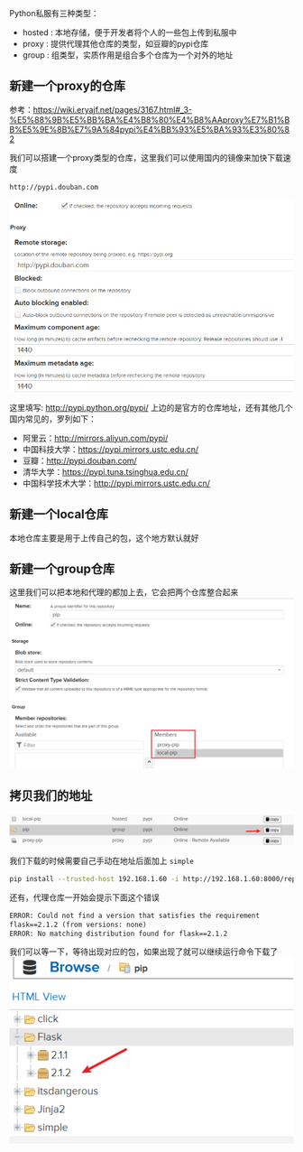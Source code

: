 Python私服有三种类型：
- hosted : 本地存储，便于开发者将个人的一些包上传到私服中
- proxy : 提供代理其他仓库的类型，如豆瓣的pypi仓库
- group : 组类型，实质作用是组合多个仓库为一个对外的地址

## 新建一个proxy的仓库

参考：https://wiki.eryajf.net/pages/3167.html#_3-%E5%88%9B%E5%BB%BA%E4%B8%80%E4%B8%AAproxy%E7%B1%BB%E5%9E%8B%E7%9A%84pypi%E4%BB%93%E5%BA%93%E3%80%82

我们可以搭建一个proxy类型的仓库，这里我们可以使用国内的镜像来加快下载速度
```bash
http://pypi.douban.com
```
![](../images/2022-06-04-09-22-38.png)


这里填写: http://pypi.python.org/pypi/ 上边的是官方的仓库地址，还有其他几个国内常见的，罗列如下：

- 阿里云：http://mirrors.aliyun.com/pypi/
- 中国科技大学：https://pypi.mirrors.ustc.edu.cn/
- 豆瓣：http://pypi.douban.com/
- 清华大学：https://pypi.tuna.tsinghua.edu.cn/
- 中国科学技术大学：http://pypi.mirrors.ustc.edu.cn/

## 新建一个local仓库
本地仓库主要是用于上传自己的包，这个地方默认就好

## 新建一个group仓库
这里我们可以把本地和代理的都加上去，它会把两个仓库整合起来
![](../images/2022-06-04-09-26-05.png)

## 拷贝我们的地址
![](../images/2022-06-04-09-29-38.png)

我们下载的时候需要自己手动在地址后面加上 `simple`

```bash
pip install --trusted-host 192.168.1.60 -i http://192.168.1.60:8000/repository/pip/simple Flask==2.1.2
```

还有，代理仓库一开始会提示下面这个错误
```
ERROR: Could not find a version that satisfies the requirement flask==2.1.2 (from versions: none)
ERROR: No matching distribution found for flask==2.1.2
```

我们可以等一下，等待出现对应的包，如果出现了就可以继续运行命令下载了
![](../images/2022-06-04-09-31-24.png)
